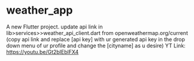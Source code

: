 # weather_app

A new Flutter project.
update api link in lib>services>>weather_api_client.dart from openweathermap.org/current (copy api link and replace [api key] with ur generated api key in the drop down menu of ur profile and change the [cityname] as u desire)
YT Link: https://youtu.be/Gt2bIEblFX4
